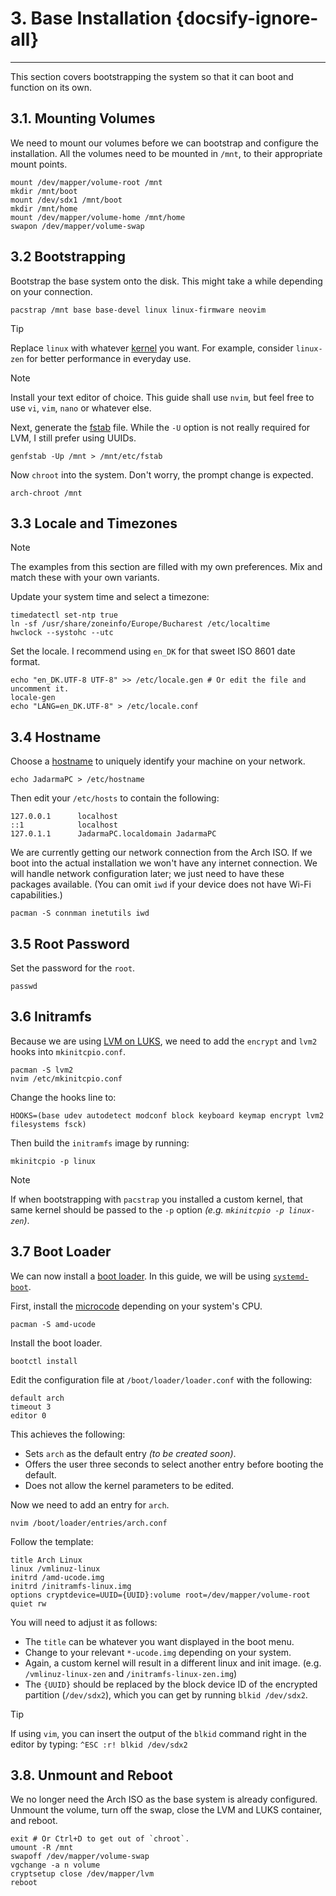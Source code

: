 # 3. Base Installation {docsify-ignore-all}
---

This section covers bootstrapping the system so that it can boot and function on its own.

## 3.1. Mounting Volumes

We need to mount our volumes before we can bootstrap and configure the installation.
All the volumes need to be mounted in `/mnt`, to their appropriate mount points.

```shell script
mount /dev/mapper/volume-root /mnt
mkdir /mnt/boot
mount /dev/sdx1 /mnt/boot
mkdir /mnt/home
mount /dev/mapper/volume-home /mnt/home
swapon /dev/mapper/volume-swap
```

## 3.2 Bootstrapping

Bootstrap the base system onto the disk.
This might take a while depending on your connection. 

```shell script
pacstrap /mnt base base-devel linux linux-firmware neovim
```

> [!TIP]
> Replace `linux` with whatever [kernel](https://wiki.archlinux.org/index.php/kernel) you want.
> For example, consider `linux-zen` for better performance in everyday use.

> [!NOTE]
> Install your text editor of choice.
> This guide shall use `nvim`, but feel free to use `vi`, `vim`, `nano` or whatever else.

Next, generate the [fstab](https://wiki.archlinux.org/index.php/Fstab) file.
While the `-U` option is not really required for LVM, I still prefer using UUIDs.

```shell script
genfstab -Up /mnt > /mnt/etc/fstab
```

Now `chroot` into the system.
Don't worry, the prompt change is expected.

```shell script
arch-chroot /mnt
```

## 3.3 Locale and Timezones

> [!NOTE]
> The examples from this section are filled with my own preferences.
> Mix and match these with your own variants.

Update your system time and select a timezone:

```shell script
timedatectl set-ntp true
ln -sf /usr/share/zoneinfo/Europe/Bucharest /etc/localtime
hwclock --systohc --utc
```

Set the locale.
I recommend using `en_DK` for that sweet ISO 8601 date format.

```shell script
echo "en_DK.UTF-8 UTF-8" >> /etc/locale.gen # Or edit the file and uncomment it.
locale-gen
echo "LANG=en_DK.UTF-8" > /etc/locale.conf
```

## 3.4 Hostname

Choose a [hostname](https://wiki.archlinux.org/index.php/Network_configuration#Set_the_hostname) to uniquely identify
your machine on your network.

```shell script
echo JadarmaPC > /etc/hostname
```

Then edit your `/etc/hosts` to contain the following:

```
127.0.0.1      localhost
::1            localhost
127.0.1.1      JadarmaPC.localdomain JadarmaPC
```

We are currently getting our network connection from the Arch ISO.
If we boot into the actual installation we won't have any internet connection.
We will handle network configuration later;
we just need to have these packages available.
(You can omit `iwd` if your device does not have Wi-Fi capabilities.)

```shell script
pacman -S connman inetutils iwd
```

## 3.5 Root Password

Set the password for the `root`.

```shell script
passwd
```

## 3.6 Initramfs

Because we are using 
[LVM on LUKS](https://wiki.archlinux.org/index.php/Dm-crypt/Encrypting_an_entire_system#LVM_on_LUKS), we need to add
the `encrypt` and `lvm2` hooks into `mkinitcpio.conf`.

```shell script
pacman -S lvm2
nvim /etc/mkinitcpio.conf
```

Change the hooks line to:

```
HOOKS=(base udev autodetect modconf block keyboard keymap encrypt lvm2 filesystems fsck)
```

Then build the `initramfs` image by running:

```shell script
mkinitcpio -p linux
```

> [!NOTE]
> If when bootstrapping with `pacstrap` you installed a custom kernel, that same kernel should be passed
> to the `-p` option _(e.g. `mkinitcpio -p linux-zen`)_.

## 3.7 Boot Loader

We can now install a [boot loader](https://wiki.archlinux.org/index.php/Arch_boot_process#Boot_loader).
In this guide, we will be using [`systemd-boot`](https://wiki.archlinux.org/index.php/Systemd-boot).

First, install the [microcode](https://wiki.archlinux.org/index.php/Microcode) depending on your system's CPU.

```shell script
pacman -S amd-ucode
```

Install the boot loader.

```shell script
bootctl install
```

Edit the configuration file at `/boot/loader/loader.conf` with the following:

```
default arch
timeout 3
editor 0
```

This achieves the following:
* Sets `arch` as the default entry _(to be created soon)_.
* Offers the user three seconds to select another entry before booting the default.
* Does not allow the kernel parameters to be edited.

Now we need to add an entry for `arch`.

```shell script
nvim /boot/loader/entries/arch.conf
```

Follow the template:

```
title Arch Linux
linux /vmlinuz-linux
initrd /amd-ucode.img
initrd /initramfs-linux.img
options cryptdevice=UUID={UUID}:volume root=/dev/mapper/volume-root quiet rw
```

You will need to adjust it as follows:
* The `title` can be whatever you want displayed in the boot menu.
* Change to your relevant `*-ucode.img` depending on your system.
* Again, a custom kernel will result in a different linux and init image.
  (e.g. `/vmlinuz-linux-zen` and `/initramfs-linux-zen.img`) 
* The `{UUID}` should be replaced by the block device ID of the encrypted partition (`/dev/sdx2`), which you can get by
  running `blkid /dev/sdx2`.

> [!TIP]
> If using `vim`, you can insert the output of the `blkid` command right in the editor by typing:
> `^ESC :r! blkid /dev/sdx2`

## 3.8. Unmount and Reboot

We no longer need the Arch ISO as the base system is already configured.
Unmount the volume, turn off the swap, close the LVM and LUKS container, and reboot.

```shell script
exit # Or Ctrl+D to get out of `chroot`.
umount -R /mnt
swapoff /dev/mapper/volume-swap
vgchange -a n volume
cryptsetup close /dev/mapper/lvm
reboot
```
